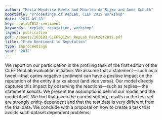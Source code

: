```yaml
---
author: "Maria-Hendrike Peetz and Maarten de Rijke and Anne Schuth"
booktitle: "Proceedings of RepLab, CLEF 2012 Workshop"
date: "2012-09-18"
key: replab2012-sentiment
keywords: "replab, reputation, workshop"
layout: publication
pdf: /assets/163193_CLEF2012wn_RepLab_PeetzEt2012.pdf
title: "From Sentiment to Reputation"
type: inproceedings
year: "2012"
---
```


We report on our participation in the profiling task of the first edition of the CLEF RepLab evaluation initiative. We assume that a statement—such as a tweet—that caries negative sentiment can have a positive impact on the reputation of the entity it talks about (and vice versa). Our model directly captures this impact by observing the reactions—such as replies—the statement solicits. We present the assumptions behind our model and the model itself. We find that given the current setting, results on the test set are strongly entity-dependent and that the test data is very different from the trial data. We conclude with a proposal on how to create a task that avoids such dataset dependent problems.

